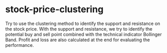 # stock-price-clustering

Try to use the clustering method to identify the support and resistance on the stock price. With the support and resistance, we try to identify the potential buy and sell point combined with the technical indicator Bollinger Band. Profit and loss are also calculated at the end for evaluating the performance.
